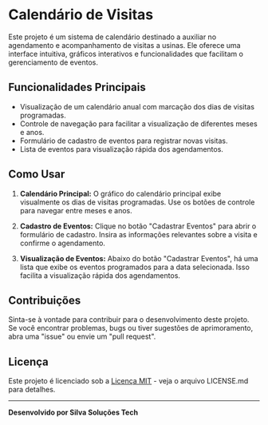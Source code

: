 # Calendário de Visitas

Este projeto é um sistema de calendário destinado a auxiliar no agendamento e acompanhamento de visitas a usinas. Ele oferece uma interface intuitiva, gráficos interativos e funcionalidades que facilitam o gerenciamento de eventos.

## Funcionalidades Principais

- Visualização de um calendário anual com marcação dos dias de visitas programadas.
- Controle de navegação para facilitar a visualização de diferentes meses e anos.
- Formulário de cadastro de eventos para registrar novas visitas.
- Lista de eventos para visualização rápida dos agendamentos.

## Como Usar

1. **Calendário Principal:** O gráfico do calendário principal exibe visualmente os dias de visitas programadas. Use os botões de controle para navegar entre meses e anos.

2. **Cadastro de Eventos:** Clique no botão "Cadastrar Eventos" para abrir o formulário de cadastro. Insira as informações relevantes sobre a visita e confirme o agendamento.

3. **Visualização de Eventos:** Abaixo do botão "Cadastrar Eventos", há uma lista que exibe os eventos programados para a data selecionada. Isso facilita a visualização rápida dos agendamentos.

## Contribuições

Sinta-se à vontade para contribuir para o desenvolvimento deste projeto. Se você encontrar problemas, bugs ou tiver sugestões de aprimoramento, abra uma "issue" ou envie um "pull request".

## Licença

Este projeto é licenciado sob a [Licença MIT](LICENSE.md) - veja o arquivo LICENSE.md para detalhes.

---

**Desenvolvido por Silva Soluções Tech**
